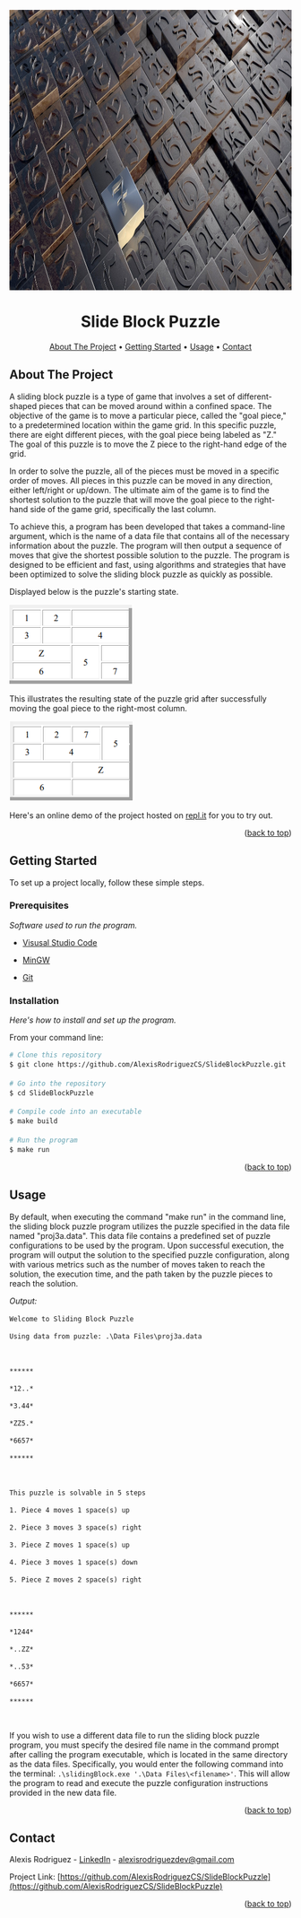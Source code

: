 <a name="readme-top"></a>

<p align="center">
  <img src="https://raw.githubusercontent.com/AlexisRodriguezCS/SlideBlockPuzzle/main/Images/Puzzle.jpg" alt="Grid" style="display:block;margin:auto;" height="500">
</p>
<h1 align="center">Slide Block Puzzle</h1>

<!-- TABLE OF CONTENTS -->
<p align="center">
  <a href="#about">About The Project</a> •
  <a href="#getting-started">Getting Started</a> •
  <a href="#usage">Usage</a> •
  <a href="#Contact">Contact</a>
</p>

<!-- ABOUT THE PROJECT -->
<a name="about"></a>
## About The Project

A sliding block puzzle is a type of game that involves a set of different-shaped pieces that can be moved around within a confined space. The objective of the game is to move a particular piece, called the "goal piece," to a predetermined location within the game grid. In this specific puzzle, there are eight different pieces, with the goal piece being labeled as "Z." The goal of this puzzle is to move the Z piece to the right-hand edge of the grid.

In order to solve the puzzle, all of the pieces must be moved in a specific order of moves. All pieces in this puzzle can be moved in any direction, either left/right or up/down. The ultimate aim of the game is to find the shortest solution to the puzzle that will move the goal piece to the right-hand side of the game grid, specifically the last column.

To achieve this, a program has been developed that takes a command-line argument, which is the name of a data file that contains all of the necessary information about the puzzle. The program will then output a sequence of moves that give the shortest possible solution to the puzzle. The program is designed to be efficient and fast, using algorithms and strategies that have been optimized to solve the sliding block puzzle as quickly as possible.

Displayed below is the puzzle's starting state.

<img src="https://raw.githubusercontent.com/AlexisRodriguezCS/SlideBlockPuzzle/main/Images/start.PNG" alt="starting puzzle">

This illustrates the resulting state of the puzzle grid after successfully moving the goal piece to the right-most column.

<img src="https://raw.githubusercontent.com/AlexisRodriguezCS/SlideBlockPuzzle/main/Images/result.PNG" alt="starting puzzle">

Here's an online demo of the project hosted on [repl.it](https://replit.com/@Alexisrz/SlideBlockPuzzle) for you to try out.

<p align="right">(<a href="#readme-top">back to top</a>)</p>

<!-- GETTING STARTED -->
<a name="getting-started"></a>
## Getting Started

To set up a project locally, follow these simple steps.

### Prerequisites

_Software used to run the program._
* [Visusal Studio Code](https://code.visualstudio.com/)

* [MinGW](https://sourceforge.net/projects/mingw/)

* [Git](https://git-scm.com/)

### Installation
_Here's how to install and set up the program._

From your command line:

```bash
# Clone this repository
$ git clone https://github.com/AlexisRodriguezCS/SlideBlockPuzzle.git

# Go into the repository
$ cd SlideBlockPuzzle

# Compile code into an executable
$ make build

# Run the program
$ make run
```

<p align="right">(<a href="#readme-top">back to top</a>)</p>

<!-- USAGE -->
<a name="usage"></a>
## Usage

By default, when executing the command "make run" in the command line, the sliding block puzzle program utilizes the puzzle specified in the data file named "proj3a.data". This data file contains a predefined set of puzzle configurations to be used by the program. Upon successful execution, the program will output the solution to the specified puzzle configuration, along with various metrics such as the number of moves taken to reach the solution, the execution time, and the path taken by the puzzle pieces to reach the solution.

_Output:_

`Welcome to Sliding Block Puzzle`

`Using data from puzzle: .\Data Files\proj3a.data`

<br>

`******`

`*12..*`

`*3.44*`

`*ZZ5.*`

`*6657*`

`******`

<br>

`This puzzle is solvable in 5 steps`

`1. Piece 4 moves 1 space(s) up`

`2. Piece 3 moves 3 space(s) right`

`3. Piece Z moves 1 space(s) up`

`4. Piece 3 moves 1 space(s) down`

`5. Piece Z moves 2 space(s) right`

<br>

`******`

`*1244*`

`*..ZZ*`

`*..53*`

`*6657*`

`******`

<br>

If you wish to use a different data file to run the sliding block puzzle program, you must specify the desired file name in the command prompt after calling the program executable, which is located in the same directory as the data files. Specifically, you would enter the following command into the terminal: `.\slidingBlock.exe '.\Data Files\<filename>'`. This will allow the program to read and execute the puzzle configuration instructions provided in the new data file.

<p align="right">(<a href="#readme-top">back to top</a>)</p>

<!-- CONTACT -->
<a name="contact"></a>
## Contact

Alexis Rodriguez - [LinkedIn](https://www.linkedin.com/in/alexisrodriguezcs/) - alexisrodriguezdev@gmail.com

Project Link: [https://github.com/AlexisRodriguezCS/SlideBlockPuzzle](https://github.com/AlexisRodriguezCS/SlideBlockPuzzle)

<p align="right">(<a href="#readme-top">back to top</a>)</p>
